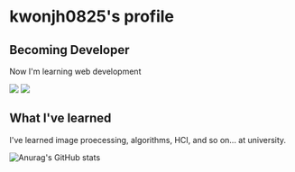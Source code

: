 # kwonjh0825's profile

## Becoming Developer 

Now I'm learning web development

<img src="https://img.shields.io/badge/Python-3766AB?style=flat-square&logo=Python&logoColor=white"/></a>
<img src="https://img.shields.io/badge/Javascript-F7DF1E?style=flat-square&logo=Javascript&logoColor=black"/></a>

## What I've learned 

I've learned image proecessing, algorithms, HCI, and so on... at university.


![Anurag's GitHub stats](https://github-readme-stats.vercel.app/api?username=kwonjh0825&show_icons=true&theme=radical)
